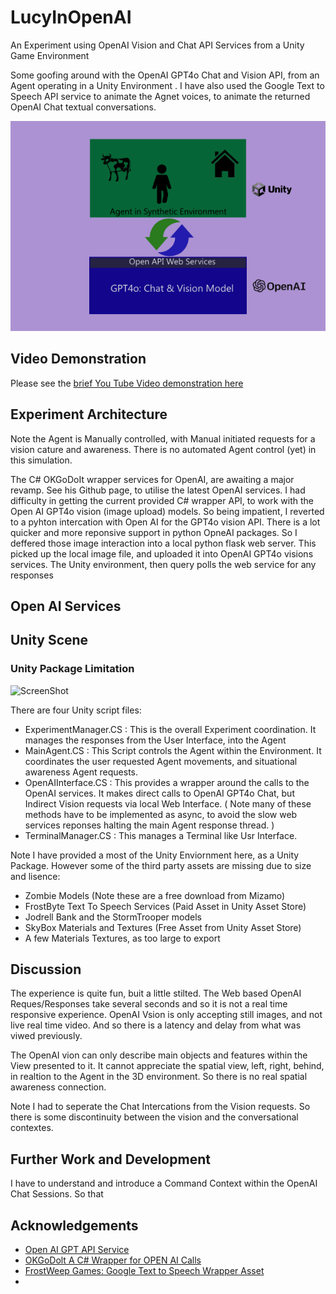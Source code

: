 # LucyInOpenAI
An Experiment using OpenAI Vision and Chat API Services from a Unity Game Environment 

Some goofing around with the OpenAI GPT4o Chat and Vision API, from an Agent operating in a Unity Environment .
I have also used the Google Text to Speech API service to animate the Agnet voices, to animate the returned OpenAI Chat textual conversations. 

![ScreenShot](ExpArch.png)

## Video Demonstration ##
Please see the [brief You Tube Video demonstration here](https://www.youtube.com/watch?v=rAbuMg2NdRY)  

## Experiment Architecture ##


Note the Agent is Manually controlled, with Manual initiated requests for a vision cature and awareness. There is no automated Agent control (yet) in this simulation.  

The C# OKGoDoIt wrapper services for OpenAI, are awaiting a major revamp. See his Github page, to utilise the latest OpenAI services. I had difficulty in getting the current provided C# wrapper API, to work with the Open AI GPT4o vision (image upload) models. So being impatient, I reverted to a pyhton intercation with Open AI for the GPT4o vision API. There is a lot quicker and more reponsive support in python OpneAI packages. So I deffered those image interaction into a local python flask web server. This picked up the local image file, and uploaded it into OpenAI GPT4o visions services.  The Unity environment, then query polls the web service for any responses      


##  Open AI Services ##


## Unity Scene  ##




### Unity Package Limitation ###



![ScreenShot](Warning.png)

There are four Unity script files:
- ExperimentManager.CS      :  This is the overall Experiment coordination. It manages the responses from the User Interface, into the Agent
- MainAgent.CS         :  This Script controls the Agent within the Environment. It coordinates the user requested Agent movements, and situational awareness Agent requests. 
- OpenAIInterface.CS     :  This provides a wrapper around the calls to the OpenAI services. It makes direct calls to OpenAI GPT4o Chat, but Indirect Vision requests via local Web Interface. ( Note many of these methods have to be implemented as async, to avoid the slow web services reponses halting the main Agent response thread. )   
-   TerminalManager.CS   :  This manages a Terminal like Usr Interface. 


Note I have provided a most of the Unity Enviornment here, as a Unity Package.  However some of the third party assets are missing due to size and lisence: 
- Zombie Models (Note these are a free download from Mizamo)      
- FrostByte Text To Speech Services (Paid Asset in Unity Asset Store)  
- Jodrell Bank and the StormTrooper models
- SkyBox Materials and Textures (Free Asset from Unity Asset Store) 
- A few Materials Textures, as too large to export  


## Discussion ##

The experience is quite fun, buit a little stilted. The Web based OpenAI Reques/Responses take several seconds and so it is not a real time responsive experience. OpenAI Vsion is only accepting still images, and not live real time video. And so there is a latency and delay from what was viwed previously.  

The OpenAI vion can only describe main objects and features within the View presented to it. It cannot appreciate the spatial view, left, right, behind, in realtion to the Agent in the 3D environment.  So there is no real spatial awareness connection. 

Note I had to seperate the Chat Intercations from the Vision requests. So there is some discontinuity between the vision and the conversational contextes. 






## Further Work and Development ##

I have to understand and introduce a Command Context within the OpenAI Chat Sessions. So that 


## Acknowledgements ##

- [Open AI GPT API Service](https://platform.openai.com/docs/api-reference/introduction)
- [OKGoDolt A C# Wrapper for OPEN AI Calls](https://github.com/OkGoDoIt/OpenAI-API-dotnet)
- [FrostWeep Games: Google Text to Speech Wrapper Asset]( https://assetstore.unity.com/packages/add-ons/machinelearning/text-to-speech-using-google-cloud-pro-115170#description)
-


